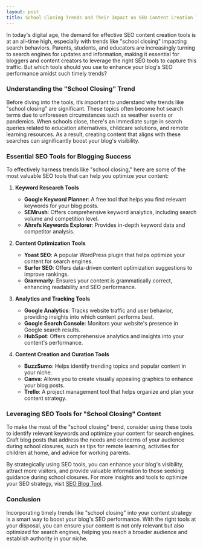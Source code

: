 ```yaml
---
layout: post
title: School Closing Trends and Their Impact on SEO Content Creation Tools
---
```



In today's digital age, the demand for effective SEO content creation tools is at an all-time high, especially with trends like "school closing" impacting search behaviors. Parents, students, and educators are increasingly turning to search engines for updates and information, making it essential for bloggers and content creators to leverage the right SEO tools to capture this traffic. But which tools should you use to enhance your blog's SEO performance amidst such timely trends?

### Understanding the "School Closing" Trend

Before diving into the tools, it’s important to understand why trends like "school closing" are significant. These topics often become hot search terms due to unforeseen circumstances such as weather events or pandemics. When schools close, there's an immediate surge in search queries related to education alternatives, childcare solutions, and remote learning resources. As a result, creating content that aligns with these searches can significantly boost your blog's visibility.

### Essential SEO Tools for Blogging Success

To effectively harness trends like "school closing," here are some of the most valuable SEO tools that can help you optimize your content:

1. **Keyword Research Tools**  
   - **Google Keyword Planner**: A free tool that helps you find relevant keywords for your blog posts.
   - **SEMrush**: Offers comprehensive keyword analytics, including search volume and competition level.
   - **Ahrefs Keywords Explorer**: Provides in-depth keyword data and competitor analysis.

2. **Content Optimization Tools**  
   - **Yoast SEO**: A popular WordPress plugin that helps optimize your content for search engines.
   - **Surfer SEO**: Offers data-driven content optimization suggestions to improve rankings.
   - **Grammarly**: Ensures your content is grammatically correct, enhancing readability and SEO performance.

3. **Analytics and Tracking Tools**  
   - **Google Analytics**: Tracks website traffic and user behavior, providing insights into which content performs best.
   - **Google Search Console**: Monitors your website's presence in Google search results.
   - **HubSpot**: Offers comprehensive analytics and insights into your content's performance.

4. **Content Creation and Curation Tools**  
   - **BuzzSumo**: Helps identify trending topics and popular content in your niche.
   - **Canva**: Allows you to create visually appealing graphics to enhance your blog posts.
   - **Trello**: A project management tool that helps organize and plan your content strategy.

### Leveraging SEO Tools for "School Closing" Content

To make the most of the "school closing" trend, consider using these tools to identify relevant keywords and optimize your content for search engines. Craft blog posts that address the needs and concerns of your audience during school closures, such as tips for remote learning, activities for children at home, and advice for working parents.

By strategically using SEO tools, you can enhance your blog's visibility, attract more visitors, and provide valuable information to those seeking guidance during school closures. For more insights and tools to optimize your SEO strategy, visit [SEO Blog Tool](https://seoblogtool.com/).

### Conclusion

Incorporating timely trends like "school closing" into your content strategy is a smart way to boost your blog's SEO performance. With the right tools at your disposal, you can ensure your content is not only relevant but also optimized for search engines, helping you reach a broader audience and establish authority in your niche.
